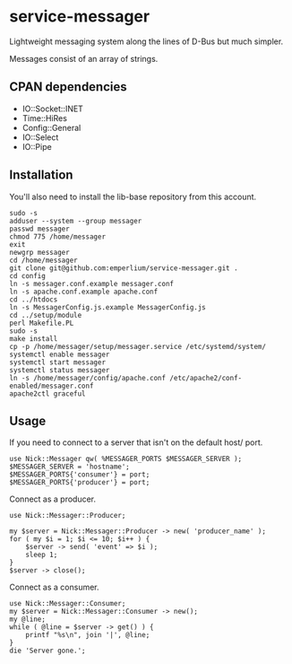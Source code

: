 # service-messager

Lightweight messaging system along the lines of D-Bus but much simpler.

Messages consist of an array of strings.

## CPAN dependencies

 * IO::Socket::INET
 * Time::HiRes
 * Config::General
 * IO::Select
 * IO::Pipe

## Installation

You'll also need to install the lib-base repository from this account.

    sudo -s
    adduser --system --group messager
    passwd messager
    chmod 775 /home/messager
    exit
    newgrp messager
    cd /home/messager
    git clone git@github.com:emperlium/service-messager.git .
    cd config
    ln -s messager.conf.example messager.conf
    ln -s apache.conf.example apache.conf
    cd ../htdocs
    ln -s MessagerConfig.js.example MessagerConfig.js
    cd ../setup/module
    perl Makefile.PL
    sudo -s
    make install
    cp -p /home/messager/setup/messager.service /etc/systemd/system/
    systemctl enable messager
    systemctl start messager
    systemctl status messager
    ln -s /home/messager/config/apache.conf /etc/apache2/conf-enabled/messager.conf
    apache2ctl graceful

## Usage

If you need to connect to a server that isn't on the default host/ port.

    use Nick::Messager qw( %MESSAGER_PORTS $MESSAGER_SERVER );
    $MESSAGER_SERVER = 'hostname';
    $MESSAGER_PORTS{'consumer'} = port;
    $MESSAGER_PORTS{'producer'} = port;

Connect as a producer.

    use Nick::Messager::Producer;

    my $server = Nick::Messager::Producer -> new( 'producer_name' );
    for ( my $i = 1; $i <= 10; $i++ ) {
        $server -> send( 'event' => $i );
        sleep 1;
    }
    $server -> close();

Connect as a consumer.

    use Nick::Messager::Consumer;
    my $server = Nick::Messager::Consumer -> new();
    my @line;
    while ( @line = $server -> get() ) {
        printf "%s\n", join '|', @line;
    }
    die 'Server gone.';

